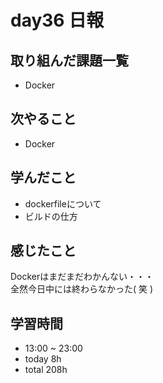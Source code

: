# day36 日報
## 取り組んだ課題一覧
- Docker

## 次やること
- Docker

## 学んだこと
- dockerfileについて
- ビルドの仕方

## 感じたこと
Dockerはまだまだわかんない・・・  
全然今日中には終わらなかった( 笑 )

## 学習時間
- 13:00 ~ 23:00
- today 8h
- total 208h
